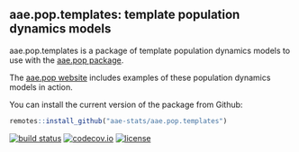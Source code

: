 ## aae.pop.templates: template population dynamics models

aae.pop.templates is a package of template population dynamics models to use with the [aae.pop package](https://aae-stats.github.io/aae.pop/).

The [aae.pop website](https://aae-stats.github.io/aae.pop) includes examples of these population dynamics models in action.

You can install the current version of the package from Github:

``` r
remotes::install_github("aae-stats/aae.pop.templates")
```

<!-- badges: start -->

[![build status](https://travis-ci.org/aae-stats/aae.pop.templates.svg?branch=master)](https://travis-ci.org/aae-stats/aae.pop.templates) [![codecov.io](https://codecov.io/github/aae-stats/aae.pop.templates/coverage.svg?branch=master)](https://codecov.io/github/aae-stats/aae.pop.templates?branch=master) [![license](https://img.shields.io/badge/License-Apache%202.0-blue.svg)](https://opensource.org/licenses/Apache-2.0)

<!-- badges: end -->
